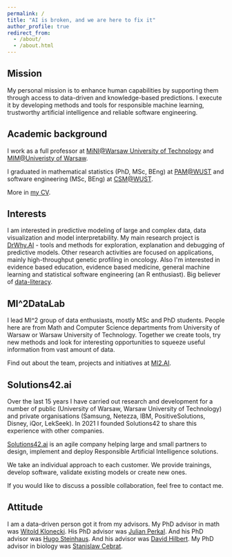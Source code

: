 ```yaml
---
permalink: /
title: "AI is broken, and we are here to fix it"
author_profile: true
redirect_from: 
  - /about/
  - /about.html
---
```



## Mission

My personal mission is to enhance human capabilities by supporting them through access to data-driven and knowledge-based predictions. I execute it by developing methods and tools for responsible machine learning, trustworthy artificial intelligence and reliable software engineering.


## Academic background

I work as a full professor at [MiNI@Warsaw University of Technology](http://mini.pw.edu.pl) and  [MIM@Univeristy of Warsaw](http://mimuw.edu.pl). 

I graduated in mathematical statistics (PhD, MSc, BEng) at [PAM@WUST](http://wmat.pwr.edu.pl/en/) and software engineering (MSc, BEng) at [CSM@WUST](http://wiz.pwr.edu.pl/en/).

More in [my CV](http://biecek.pl/CV).


## Interests

I am interested in predictive modeling of large and complex data, data visualization and model interpretability.
My main research project is [DrWhy.AI](http://drwhy.ai) - tools and methods for exploration, explanation and debugging of predictive models.
Other research activities are focused on applications, mainly high-throughput genetic profiling in oncology. 
Also I'm interested in evidence based education, evidence based medicine, general machine learning and statistical software engineering (an R enthusiast).
Big believer of [data-literacy](http://betabit.wiki).

## MI^2DataLab

I lead MI^2 group of data enthusiasts, mostly MSc and PhD students. People here are from Math and Computer Science departments from University of Warsaw or Warsaw University of Technology. Together we create tools, try new methods and look for interesting opportunities to squeeze useful information from vast amount of data.

Find out about the team, projects and initiatives at [MI2.AI](https://mi2.ai/).

## Solutions42.ai

Over the last 15 years I have carried out research and development for a number of public (University of Warsaw, Warsaw University of Technology) and private organisations (Samsung, Netezza, IBM, PositiveSolutions, Disney, iQor, LekSeek). In 2021 I founded Solutions42 to share this experience with other companies.

[Solutions42.ai](https://www.solutions42.ai/) is an agile company helping large and small partners to design, implement and deploy Responsible Artificial Intelligence solutions.

We take an individual approach to each customer. We provide trainings, develop software, validate existing models or create new ones.

If you would like to discuss a possible collaboration, feel free to contact me.


## Attitude

I am a data-driven person got it from my advisors. My PhD advisor in math was [Witold Klonecki](http://www.ibspan.waw.pl/komisja.statystyki/wspomnienia/Klonecki.pdf). His PhD advisor was [Julian Perkal](https://pl.wikipedia.org/wiki/Julian_Perkal). And his PhD advisor was [Hugo Steinhaus](https://pl.wikipedia.org/wiki/Hugo_Steinhaus). And his advisor was [David Hilbert](https://en.wikipedia.org/wiki/David_Hilbert). My PhD advisor in biology was [Stanislaw Cebrat](https://pl.wikipedia.org/wiki/Stanis%C5%82aw_Cebrat).

